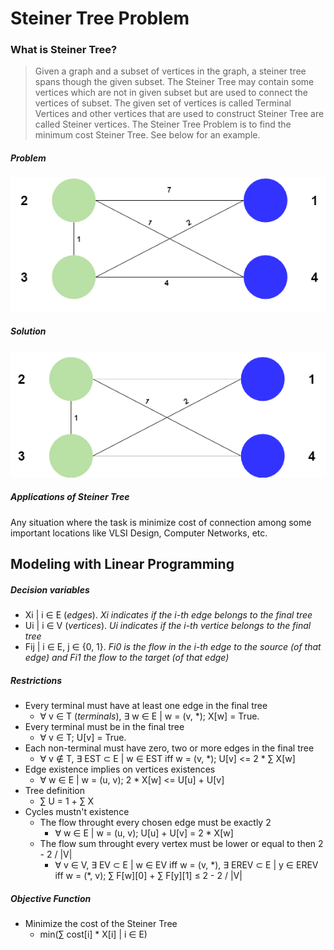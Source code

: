 # Steiner Tree Problem
### What is Steiner Tree?
> Given a graph and a subset of vertices in the graph, a steiner tree spans though the given subset. The Steiner Tree may contain some vertices which are not in given subset but are used to connect the vertices of subset.
> The given set of vertices is called Terminal Vertices and other vertices that are used to construct Steiner Tree are called Steiner vertices.
> The Steiner Tree Problem is to find the minimum cost Steiner Tree. See below for an example.

##### Problem
![Problem](https://github.com/NelsonGomesNeto/Operations-Research/blob/master/HardProblems/SteinerTreeProblem/problem.png)
##### Solution
![Solution](https://github.com/NelsonGomesNeto/Operations-Research/blob/master/HardProblems/SteinerTreeProblem/solution.png)

##### Applications of Steiner Tree
Any situation where the task is minimize cost of connection among some important locations like VLSI Design, Computer Networks, etc.

## Modeling with Linear Programming

##### Decision variables
* Xi | i ∈ E (*edges*). *Xi indicates if the i-th edge belongs to the final tree*
* Ui | i ∈ V (*vertices*). *Ui indicates if the i-th vertice belongs to the final tree*
* Fij | i ∈ E, j ∈ {0, 1}. *Fi0 is the flow in the i-th edge to the source (of that edge) and Fi1 the flow to the target (of that edge)*


##### Restrictions
* Every terminal must have at least one edge in the final tree
  * ∀ v ∈ T (*terminals*), ∃ w ∈ E | w = (v, *); X[w] = True.
* Every terminal must be in the final tree
  * ∀ v ∈ T; U[v] = True.
* Each non-terminal must have zero, two or more edges in the final tree
  * ∀ v ∉ T, ∃ EST ⊂ E | w ∈ EST iff w = (v, *); U[v] <= 2 * ∑ X[w]
* Edge existence implies on vertices existences
  * ∀ w ∈ E | w = (u, v); 2 * X[w] <= U[u] + U[v]
* Tree definition
  * ∑ U = 1 + ∑ X
* Cycles mustn't existence
  * The flow throught every chosen edge must be exactly 2
    * ∀ w ∈ E | w = (u, v); U[u] + U[v] = 2 * X[w]
  * The flow sum throught every vertex must be lower or equal to then 2 - 2 / |V|
    * ∀ v ∈ V, ∃ EV ⊂ E | w ∈ EV iff w = (v, \*), ∃ EREV ⊂ E | y ∈ EREV iff w = (\*, v); ∑ F[w][0] + ∑ F[y][1] ≤ 2 - 2 / |V|

##### Objective Function
* Minimize the cost of the Steiner Tree
  * min(∑ cost[i] * X[i] | i ∈ E)